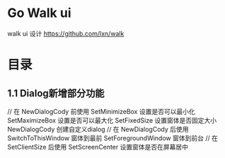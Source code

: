 # Go Walk ui
walk ui 设计
https://github.com/lxn/walk

# 目录

## 1.1 Dialog新增部分功能
   // 在 NewDialogCody 前使用
   SetMinimizeBox 设置是否可以最小化
   SetMaximizeBox 设置是否可以最大化
   SetFixedSize   设置窗体是否固定大小
   NewDialogCody  创建自定义dialog
   // 在 NewDialogCody 后使用
   SwitchToThisWindow 窗体到最前
   SetForegroundWindow 窗体到前台
   // 在 SetClientSize 后使用
   SetScreenCenter 设置窗体是否在屏幕居中
